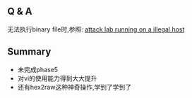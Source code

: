 ## Q & A
无法执行binary file时,参照: [attack lab running on a illegal host](https://blog.csdn.net/donggua_fu/article/details/78114742)

## Summary
- 未完成phase5  
- 对vi的使用能力得到大大提升  
- 还有hex2raw这种神奇操作,学到了学到了


